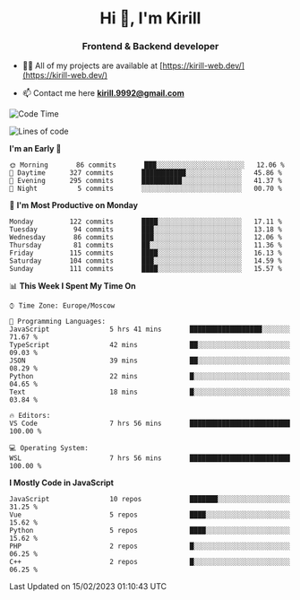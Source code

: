 <h1 align="center">Hi 👋, I'm Kirill</h1>
<h3 align="center">Frontend & Backend developer</h3>

- 👨‍💻 All of my projects are available at [https://kirill-web.dev/](https://kirill-web.dev/)

- 📫 Contact me here **kirill.9992@gmail.com**











<!--START_SECTION:waka-->
![Code Time](http://img.shields.io/badge/Code%20Time-1%2C295%20hrs%2048%20mins-blue)

![Lines of code](https://img.shields.io/badge/From%20Hello%20World%20I%27ve%20Written-532%20Thousand%20lines%20of%20code-blue)

**I'm an Early 🐤** 

```text
🌞 Morning       86 commits       ███░░░░░░░░░░░░░░░░░░░░░░   12.06 % 
🌆 Daytime      327 commits       ███████████░░░░░░░░░░░░░░   45.86 % 
🌃 Evening      295 commits       ██████████░░░░░░░░░░░░░░░   41.37 % 
🌙 Night          5 commits       ░░░░░░░░░░░░░░░░░░░░░░░░░   00.70 % 

```
📅 **I'm Most Productive on Monday** 

```text
Monday         122 commits       ████░░░░░░░░░░░░░░░░░░░░░   17.11 % 
Tuesday         94 commits       ███░░░░░░░░░░░░░░░░░░░░░░   13.18 % 
Wednesday       86 commits       ███░░░░░░░░░░░░░░░░░░░░░░   12.06 % 
Thursday        81 commits       ██░░░░░░░░░░░░░░░░░░░░░░░   11.36 % 
Friday         115 commits       ████░░░░░░░░░░░░░░░░░░░░░   16.13 % 
Saturday       104 commits       ███░░░░░░░░░░░░░░░░░░░░░░   14.59 % 
Sunday         111 commits       ████░░░░░░░░░░░░░░░░░░░░░   15.57 % 

```


📊 **This Week I Spent My Time On** 

```text
⌚︎ Time Zone: Europe/Moscow

💬 Programming Languages: 
JavaScript               5 hrs 41 mins       ██████████████████░░░░░░░   71.67 % 
TypeScript               42 mins             ██░░░░░░░░░░░░░░░░░░░░░░░   09.03 % 
JSON                     39 mins             ██░░░░░░░░░░░░░░░░░░░░░░░   08.29 % 
Python                   22 mins             █░░░░░░░░░░░░░░░░░░░░░░░░   04.65 % 
Text                     18 mins             █░░░░░░░░░░░░░░░░░░░░░░░░   03.84 % 

🔥 Editors: 
VS Code                  7 hrs 56 mins       █████████████████████████   100.00 % 

💻 Operating System: 
WSL                      7 hrs 56 mins       █████████████████████████   100.00 % 

```

**I Mostly Code in JavaScript** 

```text
JavaScript               10 repos            ███████░░░░░░░░░░░░░░░░░░   31.25 % 
Vue                      5 repos             ████░░░░░░░░░░░░░░░░░░░░░   15.62 % 
Python                   5 repos             ████░░░░░░░░░░░░░░░░░░░░░   15.62 % 
PHP                      2 repos             █░░░░░░░░░░░░░░░░░░░░░░░░   06.25 % 
C++                      2 repos             █░░░░░░░░░░░░░░░░░░░░░░░░   06.25 % 

```



 Last Updated on 15/02/2023 01:10:43 UTC
<!--END_SECTION:waka-->
